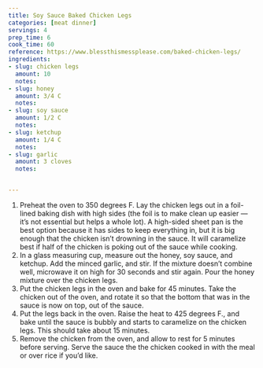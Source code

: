 ```yaml
---
title: Soy Sauce Baked Chicken Legs
categories: [meat dinner]
servings: 4
prep_time: 6
cook_time: 60
reference: https://www.blessthismessplease.com/baked-chicken-legs/
ingredients:
- slug: chicken legs
  amount: 10
  notes:
- slug: honey
  amount: 3/4 C
  notes:
- slug: soy sauce
  amount: 1/2 C
  notes:
- slug: ketchup
  amount: 1/4 C
  notes:
- slug: garlic
  amount: 3 cloves
  notes:


---
```


1. Preheat the oven to 350 degrees F. Lay the chicken legs out in a foil-lined baking dish with high sides (the foil is to make clean up easier — it’s not essential but helps a whole lot). A high-sided sheet pan is the best option because it has sides to keep everything in, but it is big enough that the chicken isn’t drowning in the sauce. It will caramelize best if half of the chicken is poking out of the sauce while cooking.
2. In a glass measuring cup, measure out the honey, soy sauce, and ketchup. Add the minced garlic, and stir. If the mixture doesn’t combine well, microwave it on high for 30 seconds and stir again. Pour the honey mixture over the chicken legs.
3. Put the chicken legs in the oven and bake for 45 minutes. Take the chicken out of the oven, and rotate it so that the bottom that was in the sauce is now on top, out of the sauce.
4. Put the legs back in the oven. Raise the heat to 425 degrees F., and bake until the sauce is bubbly and starts to caramelize on the chicken legs. This should take about 15 minutes.
5. Remove the chicken from the oven, and allow to rest for 5 minutes before serving. Serve the sauce the the chicken cooked in with the meal or over rice if you’d like.
